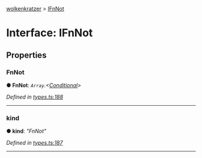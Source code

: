 [wolkenkratzer](../README.md) > [IFnNot](../interfaces/ifnnot.md)



# Interface: IFnNot


## Properties
<a id="fnnot"></a>

###  FnNot

**●  FnNot**:  *`Array`.<[Conditional](../#conditional)>* 

*Defined in [types.ts:188](https://github.com/arminhammer/wolkenkratzer/blob/2f7be77/src/types.ts#L188)*





___

<a id="kind"></a>

###  kind

**●  kind**:  *"FnNot"* 

*Defined in [types.ts:187](https://github.com/arminhammer/wolkenkratzer/blob/2f7be77/src/types.ts#L187)*





___


